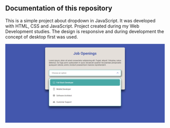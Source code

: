 ## Documentation of this repository

This is a simple project about dropdown in JavaScript. It was developed with HTML, CSS and JavaScript. Project created during my Web Development studies. The design is responsive and during development the concept of desktop first was used.


<img src="/img/readme-image.png">
